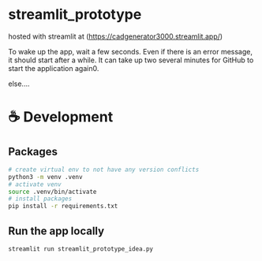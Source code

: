 # streamlit_prototype

hosted with streamlit at (https://cadgenerator3000.streamlit.app/)

To wake up the app, wait a few seconds. Even if there is an error message, it should start after a while. It can take up two several minutes for GitHub to start the application again0.

else....

# ☕ Development

## Packages
```sh
# create virtual env to not have any version conflicts
python3 -m venv .venv
# activate venv
source .venv/bin/activate
# install packages
pip install -r requirements.txt
```

## Run the app locally
```sh
streamlit run streamlit_prototype_idea.py
```
